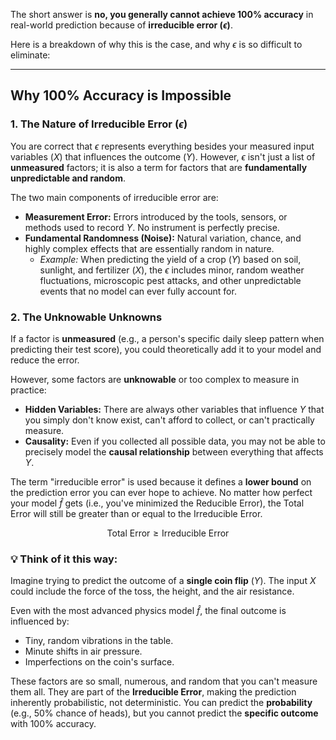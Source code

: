 The short answer is **no, you generally cannot achieve 100% accuracy** in real-world prediction because of **irreducible error ($\epsilon$)**.

Here is a breakdown of why this is the case, and why $\epsilon$ is so difficult to eliminate:

***

## Why $100\%$ Accuracy is Impossible

### 1. The Nature of Irreducible Error ($\epsilon$)

You are correct that $\epsilon$ represents everything besides your measured input variables ($X$) that influences the outcome ($Y$). However, $\epsilon$ isn't just a list of **unmeasured** factors; it is also a term for factors that are **fundamentally unpredictable and random**.

The two main components of irreducible error are:

* **Measurement Error:** Errors introduced by the tools, sensors, or methods used to record $Y$. No instrument is perfectly precise.
* **Fundamental Randomness (Noise):** Natural variation, chance, and highly complex effects that are essentially random in nature.
    * *Example:* When predicting the yield of a crop ($Y$) based on soil, sunlight, and fertilizer ($X$), the $\epsilon$ includes minor, random weather fluctuations, microscopic pest attacks, and other unpredictable events that no model can ever fully account for.

### 2. The Unknowable Unknowns

If a factor is **unmeasured** (e.g., a person's specific daily sleep pattern when predicting their test score), you could theoretically add it to your model and reduce the error.

However, some factors are **unknowable** or too complex to measure in practice:

* **Hidden Variables:** There are always other variables that influence $Y$ that you simply don't know exist, can't afford to collect, or can't practically measure.
* **Causality:** Even if you collected all possible data, you may not be able to precisely model the **causal relationship** between everything that affects $Y$.

The term "irreducible error" is used because it defines a **lower bound** on the prediction error you can ever hope to achieve. No matter how perfect your model $\hat{f}$ gets (i.e., you've minimized the Reducible Error), the Total Error will still be greater than or equal to the Irreducible Error.

$$\text{Total Error} \geq \text{Irreducible Error}$$

### 💡 Think of it this way:

Imagine trying to predict the outcome of a **single coin flip** ($Y$). The input $X$ could include the force of the toss, the height, and the air resistance.

Even with the most advanced physics model $\hat{f}$, the final outcome is influenced by:

* Tiny, random vibrations in the table.
* Minute shifts in air pressure.
* Imperfections on the coin's surface.

These factors are so small, numerous, and random that you can't measure them all. They are part of the **Irreducible Error**, making the prediction inherently probabilistic, not deterministic. You can predict the **probability** (e.g., 50% chance of heads), but you cannot predict the **specific outcome** with 100% accuracy.
